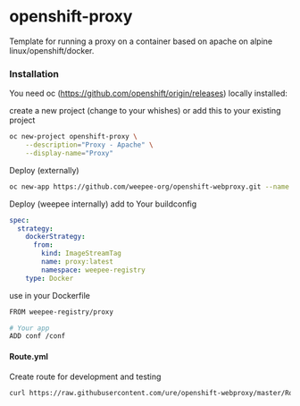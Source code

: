 # openshift-proxy

Template for running a proxy on a container based on apache on alpine linux/openshift/docker.

### Installation

You need oc (https://github.com/openshift/origin/releases) locally installed:

create a new project (change to your whishes) or add this to your existing project

```sh
oc new-project openshift-proxy \
    --description="Proxy - Apache" \
    --display-name="Proxy"
```

Deploy (externally)

```sh
oc new-app https://github.com/weepee-org/openshift-webproxy.git --name proxy
```

Deploy (weepee internally)
add to Your buildconfig
```yaml
spec:
  strategy:
    dockerStrategy:
      from:
        kind: ImageStreamTag
        name: proxy:latest
        namespace: weepee-registry
    type: Docker
```
use in your Dockerfile
```sh
FROM weepee-registry/proxy

# Your app
ADD conf /conf
```

#### Route.yml

Create route for development and testing

```sh
curl https://raw.githubusercontent.com/ure/openshift-webproxy/master/Route.yaml | oc create -f -
```

